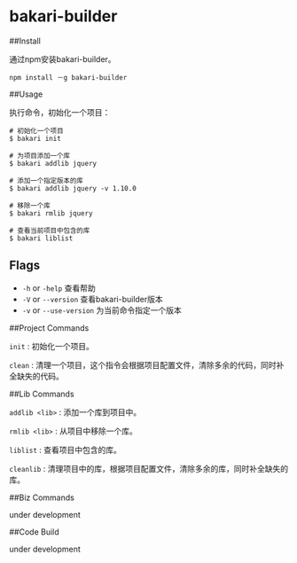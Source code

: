 bakari-builder
==============

##Install

通过npm安装bakari-builder。

	npm install －g bakari-builder

##Usage

执行命令，初始化一个项目：


	# 初始化一个项目
	$ bakari init
	
	# 为项目添加一个库
	$ bakari addlib jquery
	
	# 添加一个指定版本的库
	$ bakari addlib jquery -v 1.10.0
	
	# 移除一个库
	$ bakari rmlib jquery
	
	# 查看当前项目中包含的库
	$ bakari liblist
	
## Flags
- `-h` or `-help` 查看帮助
- `-V` or `--version` 查看bakari-builder版本
- `-v` or `--use-version` 为当前命令指定一个版本


##Project Commands

`init` 	: 初始化一个项目。

`clean` : 清理一个项目，这个指令会根据项目配置文件，清除多余的代码，同时补全缺失的代码。

##Lib Commands

`addlib <lib>` : 添加一个库到项目中。

`rmlib <lib>` : 从项目中移除一个库。

`liblist` : 查看项目中包含的库。

`cleanlib` : 清理项目中的库，根据项目配置文件，清除多余的库，同时补全缺失的库。


##Biz Commands

under development

##Code Build

under development